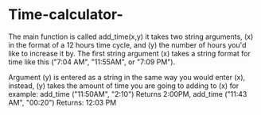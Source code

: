 # Time-calculator-
The main function is called add_time(x,y)
it takes two string arguments, (x) in the format of a 12 hours time cycle, and (y) the number of hours you'd like to increase it by.
The first string argument (x) takes a string format for time like this ("7:04 AM", "11:55AM", or "7:09 PM").

Argument (y) is entered as a string in the same way you would enter (x), instead, (y) takes the amount of time you are going to adding to (x)
for example: add_time ("11:50AM", "2:10") Returns 2:00PM, add_time ("11:43 AM", "00:20") Returns: 12:03 PM
